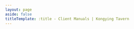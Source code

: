 ```yaml
---
layout: page
aside: false
titleTemplate: :title - Client Manuals | Kongying Tavern
---
```


<script setup>
import TeamPage from '../team/TeamPage.vue'
</script>

<TeamPage />
